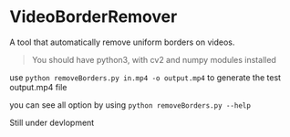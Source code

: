 # VideoBorderRemover
A tool that automatically remove uniform borders on videos.

>You should have python3, with cv2 and numpy modules installed

use `python removeBorders.py in.mp4 -o output.mp4` to generate the test output.mp4 file

you can see all option by using `python removeBorders.py --help`

Still under devlopment
